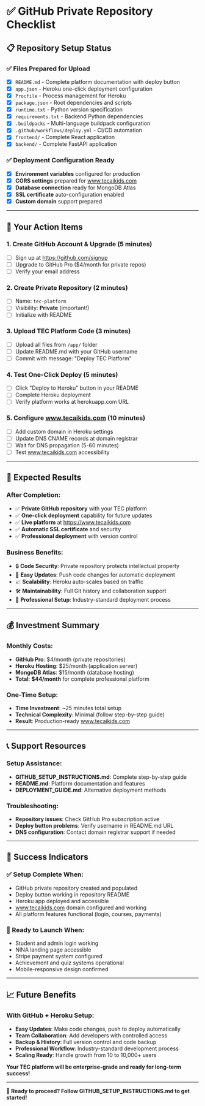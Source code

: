 # ✅ **GitHub Private Repository Checklist**

## 📋 **Repository Setup Status**

### **✅ Files Prepared for Upload**
- [x] `README.md` - Complete platform documentation with deploy button
- [x] `app.json` - Heroku one-click deployment configuration
- [x] `Procfile` - Process management for Heroku
- [x] `package.json` - Root dependencies and scripts
- [x] `runtime.txt` - Python version specification
- [x] `requirements.txt` - Backend Python dependencies  
- [x] `.buildpacks` - Multi-language buildpack configuration
- [x] `.github/workflows/deploy.yml` - CI/CD automation
- [x] `frontend/` - Complete React application
- [x] `backend/` - Complete FastAPI application

### **✅ Deployment Configuration Ready**
- [x] **Environment variables** configured for production
- [x] **CORS settings** prepared for www.tecaikids.com
- [x] **Database connection** ready for MongoDB Atlas
- [x] **SSL certificate** auto-configuration enabled
- [x] **Custom domain** support prepared

---

## 🚀 **Your Action Items**

### **1. Create GitHub Account & Upgrade** (5 minutes)
- [ ] Sign up at https://github.com/signup
- [ ] Upgrade to GitHub Pro ($4/month for private repos)
- [ ] Verify your email address

### **2. Create Private Repository** (2 minutes)  
- [ ] Name: `tec-platform`
- [ ] Visibility: **Private** (important!)
- [ ] Initialize with README

### **3. Upload TEC Platform Code** (3 minutes)
- [ ] Upload all files from `/app/` folder
- [ ] Update README.md with your GitHub username
- [ ] Commit with message: "Deploy TEC Platform"

### **4. Test One-Click Deploy** (5 minutes)
- [ ] Click "Deploy to Heroku" button in your README
- [ ] Complete Heroku deployment
- [ ] Verify platform works at herokuapp.com URL

### **5. Configure www.tecaikids.com** (10 minutes)
- [ ] Add custom domain in Heroku settings
- [ ] Update DNS CNAME records at domain registrar
- [ ] Wait for DNS propagation (5-60 minutes)
- [ ] Test www.tecaikids.com accessibility

---

## 🎯 **Expected Results**

### **After Completion:**
- ✅ **Private GitHub repository** with your TEC platform
- ✅ **One-click deployment** capability for future updates
- ✅ **Live platform** at https://www.tecaikids.com
- ✅ **Automatic SSL certificate** and security
- ✅ **Professional deployment** with version control

### **Business Benefits:**
- 🔒 **Code Security**: Private repository protects intellectual property
- 🚀 **Easy Updates**: Push code changes for automatic deployment
- 📈 **Scalability**: Heroku auto-scales based on traffic
- 🛠️ **Maintainability**: Full Git history and collaboration support
- 💼 **Professional Setup**: Industry-standard deployment process

---

## 💰 **Investment Summary**

### **Monthly Costs:**
- **GitHub Pro**: $4/month (private repositories)
- **Heroku Hosting**: $25/month (application server)
- **MongoDB Atlas**: $15/month (database hosting)
- **Total**: **$44/month** for complete professional platform

### **One-Time Setup:**
- **Time Investment**: ~25 minutes total setup
- **Technical Complexity**: Minimal (follow step-by-step guide)
- **Result**: Production-ready www.tecaikids.com

---

## 📞 **Support Resources**

### **Setup Assistance:**
- **GITHUB_SETUP_INSTRUCTIONS.md**: Complete step-by-step guide
- **README.md**: Platform documentation and features
- **DEPLOYMENT_GUIDE.md**: Alternative deployment methods

### **Troubleshooting:**
- **Repository issues**: Check GitHub Pro subscription active
- **Deploy button problems**: Verify username in README.md URL
- **DNS configuration**: Contact domain registrar support if needed

---

## 🎉 **Success Indicators**

### **✅ Setup Complete When:**
- GitHub private repository created and populated
- Deploy button working in repository README
- Heroku app deployed and accessible
- www.tecaikids.com domain configured and working
- All platform features functional (login, courses, payments)

### **🚀 Ready to Launch When:**
- Student and admin login working
- NINA landing page accessible
- Stripe payment system configured  
- Achievement and quiz systems operational
- Mobile-responsive design confirmed

---

## 📈 **Future Benefits**

### **With GitHub + Heroku Setup:**
- **Easy Updates**: Make code changes, push to deploy automatically
- **Team Collaboration**: Add developers with controlled access
- **Backup & History**: Full version control and code backup
- **Professional Workflow**: Industry-standard development process
- **Scaling Ready**: Handle growth from 10 to 10,000+ users

**Your TEC platform will be enterprise-grade and ready for long-term success!**

---

**🎯 Ready to proceed? Follow GITHUB_SETUP_INSTRUCTIONS.md to get started!**